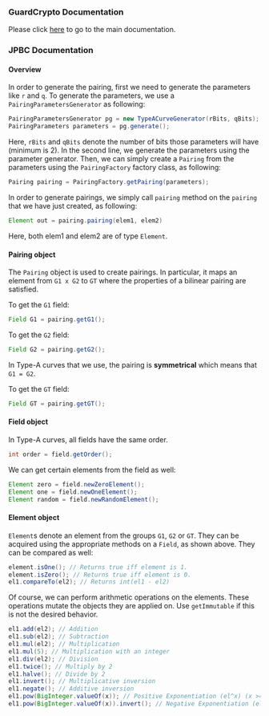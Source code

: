 ### GuardCrypto Documentation
Please click [here](https://github.com/utkn/GuardCrypto/blob/master/DOCS.md) to go to the main documentation.
### JPBC Documentation
#### Overview
In order to generate the pairing, first we need to generate the parameters like `r` and `q`.
To generate the parameters, we use a `PairingParametersGenerator` as following:
```java
PairingParametersGenerator pg = new TypeACurveGenerator(rBits, qBits);
PairingParameters parameters = pg.generate();
```
Here, `rBits` and `qBits` denote the number of bits those parameters will have (minimum is 2).
In the second line, we generate the parameters using the parameter generator.
Then, we can simply create a `Pairing` from the parameters using the `PairingFactory` factory class, as following:
```java
Pairing pairing = PairingFactory.getPairing(parameters);
```
In order to generate pairings, we simply call `pairing` method on the `pairing` that
we have just created, as following:
```java
Element out = pairing.pairing(elem1, elem2)
```
Here, both elem1 and elem2 are of type `Element`.

#### Pairing object
The `Pairing` object is used to create pairings. In particular, it maps an element
from `G1 x G2` to `GT` where the properties of a bilinear pairing are satisfied.

To get the `G1` field:
```java
Field G1 = pairing.getG1();
```
To get the `G2` field:
```java
Field G2 = pairing.getG2();
```
In Type-A curves that we use, the pairing is **symmetrical** which means that `G1 = G2`.

To get the `GT` field:
```java
Field GT = pairing.getGT();
```
#### Field object
In Type-A curves, all fields have the same order.
```java
int order = field.getOrder();
```
We can get certain elements from the field as well:
```java
Element zero = field.newZeroElement();
Element one = field.newOneElement();
Element random = field.newRandomElement();
```
#### Element object
`Element`s denote an element from the groups `G1`, `G2` or `GT`. They can be acquired
using the appropriate methods on a `Field`, as shown above. They can be compared as well:
```java
element.isOne(); // Returns true iff element is 1.
element.isZero(); // Returns true iff element is 0.
el1.compareTo(el2); // Returns int(el1 - el2)
```
Of course, we can perform arithmetic operations on the elements. These operations mutate the
objects they are applied on. Use `getImmutable` if this is not the desired behavior.
```java
el1.add(el2); // Addition
el1.sub(el2); // Subtraction
el1.mul(el2); // Multiplication
el1.mul(5); // Multiplication with an integer
el1.div(el2); // Division
el1.twice(); // Multiply by 2
el1.halve(); // Divide by 2
el1.invert(); // Multiplicative inversion
el1.negate(); // Additive inversion
el1.pow(BigInteger.valueOf(x)); // Positive Exponentiation (el^x) (x >= 0)
el1.pow(BigInteger.valueOf(x)).invert(); // Negative Exponentiation (el^x) (x < 0)
```
